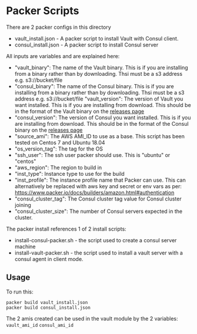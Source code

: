 # Packer Scripts

There are 2 packer configs in this directory
* vault_install.json - A packer script to install Vault with Consul client.
* consul_install.json - A packer script to install Consul server

All inputs are variables and are explained here:

* "vault_binary": The name of the Vault binary. This is if you are installing from a binary rather than by downloading. Thsi must be a s3 address e.g. s3://bucket/file
* "consul_binary": The name of the Consul binary. This is if you are installing from a binary rather than by downloading. Thsi must be a s3 address e.g. s3://bucket/file
"vault_version": The version of Vault you want installed. This is if you are installing from download. This should be in the format of the Vault binary on the [releases page](https://releases.hashicorp.com/vault/)
* "consul_version": The version of Consul you want installed.  This is if you are installing from download. This should be in the format of the Consul binary on the [releases page](https://releases.hashicorp.com/consul/)
* "source_ami": The AWS AMI_ID to use as a base. This script has been tested on Centos 7 and Ubuntu 18.04
* "os_version_tag": The tag for the OS
* "ssh_user": The ssh user packer should use. This is "ubuntu" or "centos"
* "aws_region": The region to build in
* "inst_type": Instance type to use for the build
* "inst_profile": The instance profile name that Packer can use. This can alternatively be replaced with aws key and secret or env vars as per: https://www.packer.io/docs/builders/amazon.html#authentication
* "consul_cluster_tag": The Consul cluster tag value for Consul cluster joining
* "consul_cluster_size": The number of Consul servers expected in the cluster.

The packer install references 1 of 2 install scripts:
* install-consul-packer.sh - the script used to create a consul server machine
* install-vault-packer.sh - the script used to install a vault server with a consul agent in client mode.

## Usage
To run this:
```
packer build vault_install.json
packer build consul_install.json
```
The 2 amis created can be used in the vault module by the 2 variables:
`vault_ami_id`
`consul_ami_id`
